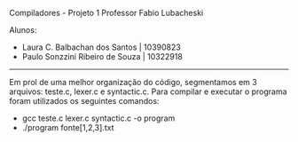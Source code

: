 Compiladores - Projeto 1
Professor Fabio Lubacheski

Alunos:
- Laura C. Balbachan dos Santos | 10390823
- Paulo Sonzzini Ribeiro de Souza | 10322918

---

Em prol de uma melhor organização do código, segmentamos em 3 arquivos: teste.c, lexer.c e syntactic.c. 
Para compilar e executar o programa foram utilizados os seguintes comandos:
- gcc teste.c lexer.c syntactic.c -o program
- ./program fonte[1,2,3].txt 
